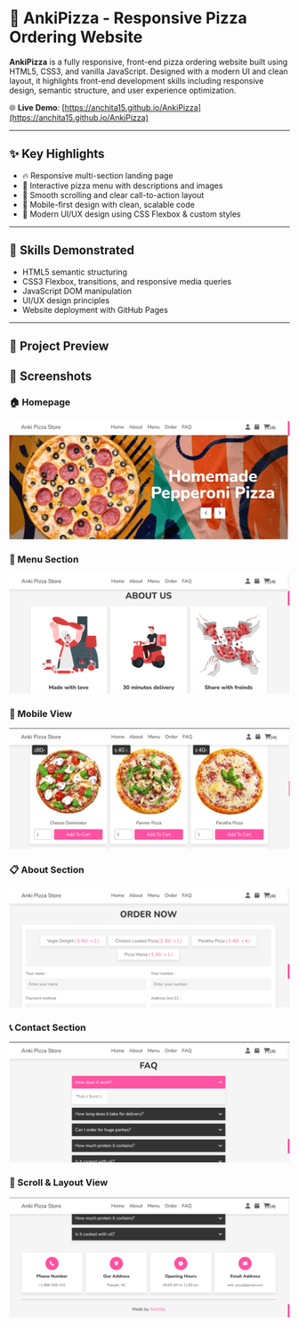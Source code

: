 # 🍕 AnkiPizza - Responsive Pizza Ordering Website

**AnkiPizza** is a fully responsive, front-end pizza ordering website built using HTML5, CSS3, and vanilla JavaScript. Designed with a modern UI and clean layout, it highlights front-end development skills including responsive design, semantic structure, and user experience optimization.

🌐 **Live Demo**: [https://anchita15.github.io/AnkiPizza](https://anchita15.github.io/AnkiPizza)

---

## ✨ Key Highlights

- 🔥 Responsive multi-section landing page
- 🍕 Interactive pizza menu with descriptions and images
- 🎯 Smooth scrolling and clear call-to-action layout
- 📱 Mobile-first design with clean, scalable code
- 🎨 Modern UI/UX design using CSS Flexbox & custom styles

---

## 💼 Skills Demonstrated

- HTML5 semantic structuring
- CSS3 Flexbox, transitions, and responsive media queries
- JavaScript DOM manipulation
- UI/UX design principles
- Website deployment with GitHub Pages

---

## 📸 Project Preview

## 📸 Screenshots

### 🏠 Homepage
![Homepage](./assets/p1.png)

### 🍕 Menu Section
![Menu](./assets/p2.png)

### 📱 Mobile View
![Mobile View](./assets/p3.png)

### 📋 About Section
![About Section](./assets/p4.png)

### 📞 Contact Section
![Contact](./assets/p5.png)

### 🔄 Scroll & Layout View
![Layout](./assets/p6.png)



